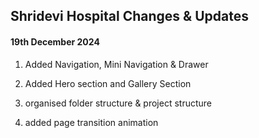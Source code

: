 
## Shridevi Hospital Changes & Updates
 
#### 19th December 2024

 1. Added Navigation, Mini Navigation & Drawer

 2. Added Hero section and Gallery Section

 3. organised folder structure & project structure

 4. added page transition animation